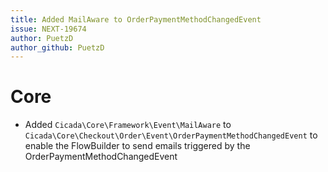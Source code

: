 ```yaml
---
title: Added MailAware to OrderPaymentMethodChangedEvent
issue: NEXT-19674
author: PuetzD
author_github: PuetzD
---
```

# Core
* Added `Cicada\Core\Framework\Event\MailAware` to `Cicada\Core\Checkout\Order\Event\OrderPaymentMethodChangedEvent` to enable the FlowBuilder to send emails triggered by the OrderPaymentMethodChangedEvent
